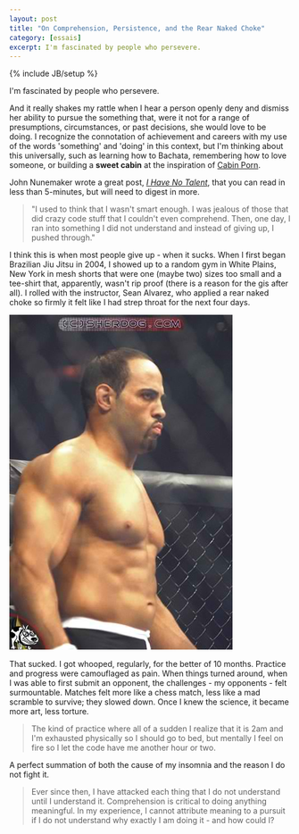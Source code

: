 ```yaml
---
layout: post
title: "On Comprehension, Persistence, and the Rear Naked Choke"
category: [essais]
excerpt: I'm fascinated by people who persevere.
---
```

{% include JB/setup %}

I'm fascinated by people who persevere.

And it really shakes my rattle when I hear a person openly deny and dismiss her ability to pursue the something that, were it not for a range of presumptions, circumstances, or past decisions, she would love to be doing. I recognize the connotation of achievement and careers with my use of the words 'something' and 'doing' in this context, but I'm thinking about this universally, such as learning how to Bachata, remembering how to love someone, or building a **sweet cabin** at the inspiration of [Cabin Porn](http://freecabinporn.com/).

John Nunemaker wrote a great post, [_I Have No Talent_](http://railstips.org/blog/archives/2010/01/12/i-have-no-talent/?utm_source=hackernewsletter&amp;utm_medium=email), that you can read in less than 5-minutes, but will need to digest in more.
>"I used to think that I wasn't smart enough. I was jealous of those that did crazy code stuff that I couldn't even comprehend. Then, one day, I ran into something I did not understand and instead of giving up, I pushed through."

I think this is when most people give up - when it sucks. When I first began Brazilian Jiu Jitsu in 2004, I showed up to a random gym in White Plains, New York in mesh shorts that were one (maybe two) sizes too small and a tee-shirt that, apparently, wasn't rip proof (there is a reason for the gis after all). I rolled with the instructor, Sean Alvarez, who applied a rear naked choke so firmly it felt like I had strep throat for the next four days.

![Sean Alvarez](/assets/images/sean-alvarez.jpg)

That sucked. I got whooped, regularly, for the better of 10 months. Practice and progress were camouflaged as pain. When things turned around, when I was able to first submit an opponent, the challenges - my opponents - felt surmountable. Matches felt more like a chess match, less like a mad scramble to survive; they slowed down. Once I knew the science, it became more art, less torture.

>The kind of practice where all of a sudden I realize that it is 2am and I'm exhausted physically so I should go to bed, but mentally I feel on fire so I let the code have me another hour or two.

A perfect summation of both the cause of my insomnia and the reason I do not fight it.

>Ever since then, I have attacked each thing that I do not understand until I understand it.
Comprehension is critical to doing anything meaningful. In my experience, I cannot attribute meaning to a pursuit if I do not understand why exactly I am doing it - and how could I?
